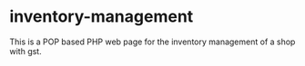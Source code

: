 # inventory-management
This is a POP based PHP web page for the inventory management of a shop with gst.
